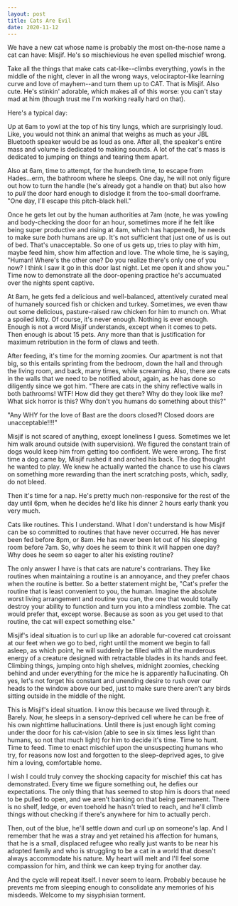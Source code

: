 ```yaml
---
layout: post
title: Cats Are Evil
date: 2020-11-12
---
```


We have a new cat whose name is probably the most on-the-nose name a cat
can have: Misjif. He's so mischievious he even spelled mischief wrong.

Take all the things that make cats cat-like--climbs everything, yowls in
the middle of the night, clever in all the wrong ways, velociraptor-like
learning curve and love of mayhem--and turn them up to CAT. That is
Misjif. Also cute. He's stinkin' adorable, which makes all of this worse:
you can't stay mad at him (though trust me I'm working really hard on
that).

Here's a typical day:

Up at 6am to yowl at the top of his tiny lungs, which are surprisingly
loud. Like, you would not think an animal that weighs as much as your JBL
Bluetooth speaker would be as loud as one. After all, the speaker's entire
mass and volume is dedicated to making sounds. A lot of the cat's mass is
dedicated to jumping on things and tearing them apart.

Also at 6am, time to attempt, for the hundreth time, to escape from
Hades...erm, the bathroom where he sleeps. One day, he will not only
figure out how to turn the handle (he's already got a handle on that) but
also how to _pull_ the door hard enough to dislodge it from the too-small
doorframe. "One day, I'll escape this pitch-black hell."

Once he gets let out by the human authorities at 7am (note, he was yowling
and body-checking the door for an hour, sometimes more if he felt like
being super productive and rising at 4am, which has happened), he needs to
make sure _both_ humans are up. It's not sufficient that just one of us is
out of bed. That's unacceptable. So one of us gets up, tries to play with
him, maybe feed him, show him affection and love. The whole time, he is
saying, "Human! Where's the other one? Do you realize there's only one of
you now? I think I saw it go in this door last night. Let me open it and
show you." Time now to demonstrate all the door-opening practice he's
accumuated over the nights spent captive.

At 8am, he gets fed a delicious and well-balanced, attentively curated
meal of humanely sourced fish or chicken and turkey. Sometimes, we even
thaw out some delicious, pasture-raised raw chicken for him to munch on.
What a spoiled kitty. Of course, it's never enough. Nothing is ever
enough. Enough is not a word Misjif understands, except when it comes to
pets. Then enough is about 15 pets. Any more than that is justification
for maximum retribution in the form of claws and teeth.

After feeding, it's time for the morning zoomies. Our apartment is not
that big, so this entails sprinting from the bedroom, down the hall and
through the living room, and back, many times, while screaming. Also,
there are cats in the walls that we need to be notified about, again, as
he has done so diligently since we got him. "There are cats in the shiny
reflective walls in both bathrooms! WTF! How did they get there? Why do
they look like me? What sick horror is this? Why don't you humans do
something about this?"

"Any WHY for the love of Bast are the doors closed?! Closed doors are
unacceptable!!!!"

Misjif is not scared of anything, except loneliness I guess. Sometimes we
let him walk around outside (with supervision). We figured the constant
train of dogs would keep him from getting too confident. We were wrong.
The first time a dog came by, Misjif rushed it and arched his back. The
dog thought he wanted to play. We knew he actually wanted the chance to
use his claws on something more rewarding than the inert scratching posts,
which, sadly, do not bleed.

Then it's time for a nap. He's pretty much non-responsive for the rest of
the day until 6pm, when he decides he'd like his dinner 2 hours early
thank you very much.

Cats like routines. This I understand. What I don't understand is how
Misjif can be so committed to routines that have never occurred. He has
never been fed before 8pm, or 8am. He has never been let out of his
sleeping room before 7am. So, why does he seem to think it will happen one
day? Why does he seem so eager to alter his existing routine?

The only answer I have is that cats are nature's contrarians. They like
routines when maintaining a routine is an annoyance, and they prefer chaos
when the routine is better. So a better statement might be, "Cat's prefer
the routine that is least convenient to you, the human. Imagine the
absolute worst living arrangement and routine you can, the one that would
totally destroy your ability to function and turn you into a mindless
zombie. The cat would prefer that, except worse. Because as soon as you
get used to that routine, the cat will expect something else."

Misjif's ideal situation is to curl up like an adorable fur-covered cat
croissant at our feet when we go to bed, right until the moment we begin
to fall asleep, as which point, he will suddenly be filled with all the
murderous energy of a creature designed with retractable blades in its
hands and feet. Climbing things, jumping onto high shelves, midnight
zoomies, checking behind and under everything for the mice he is
apparently hallucinating. Oh yes, let's not forget his constant and
unending desire to rush over our heads to the window above our bed, just
to make sure there aren't any birds sitting outside in the middle of the
night.

This is Misjif's ideal situation. I know this because we lived through it.
Barely. Now, he sleeps in a sensory-deprived cell where he can be free of
his own nighttime hallucinations. Until there is just enough light coming
under the door for his cat-vision (able to see in six times less light
than humans, so not that much light) for him to decide it's time. Time to
hunt. Time to feed. Time to enact mischief upon the unsuspecting humans
who try, for reasons now lost and forgotten to the sleep-deprived ages, to
give him a loving, comfortable home.

I wish I could truly convey the shocking capacity for mischief this cat
has demonstrated. Every time we figure something out, he defies our
expectations. The only thing that has seemed to stop him is doors that
need to be pulled to open, and we aren't banking on that being permanent.
There is no shelf, ledge, or even toehold he hasn't tried to reach, and
he'll climb things without checking if there's anywhere for him to
actually perch.

Then, out of the blue, he'll settle down and curl up on someone's lap. And
I remember that he was a stray and yet retained his affection for humans,
that he is a small, displaced refugee who really just wants to be near his
adopted family and who is struggling to be a cat in a world that doesn't
always accommodate his nature. My heart will melt and I'll feel some
compassion for him, and think we can keep trying for another day.

And the cycle will repeat itself. I never seem to learn. Probably because
he prevents me from sleeping enough to consolidate any memories of his
misdeeds. Welcome to my sisyphisian torment.
